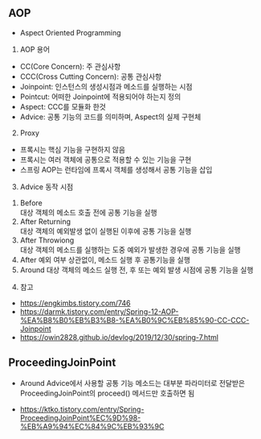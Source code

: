 ## AOP

-   Aspect Oriented Programming

1. AOP 용어

-   CC(Core Concern): 주 관심사항
-   CCC(Cross Cutting Concern): 공통 관심사항
-   Joinpoint: 인스턴스의 생성시점과 메소드를 실행하는 시점
-   Pointcut: 어떠한 Joinpoint에 적용되어야 하는지 정의
-   Aspect: CCC를 모듈화 한것
-   Advice: 공통 기능의 코드를 의미하며, Aspect의 실제 구현체

2. Proxy

-   프록시는 핵심 기능을 구현하지 않음
-   프록시는 여러 객체에 공통으로 적용할 수 있는 기능을 구현
-   스프링 AOP는 런타임에 프록시 객체를 생성해서 공통 기능을 삽입

3. Advice 동작 시점

1) Before  
   대상 객체의 메소드 호출 전에 공통 기능을 실행
2) After Returning  
   대상 객체의 예외발생 없이 실행된 이후에 공통 기능을 실행
3) After Throwiong  
   대상 객체의 메소드를 실행하는 도중 예외가 발생한 경우에 공통 기능을 실행
4) After
   예외 여부 상관없이, 메소드 실행 후 공통기능을 실행
5) Around
   대상 객체의 메소드 실행 전, 후 또는 예외 발생 시점에 공통 기능을 실행

4. 참고

-   https://engkimbs.tistory.com/746
-   https://darmk.tistory.com/entry/Spring-12-AOP-%EA%B8%B0%EB%B3%B8-%EA%B0%9C%EB%85%90-CC-CCC-Joinpoint
-   https://owin2828.github.io/devlog/2019/12/30/spring-7.html

## ProceedingJoinPoint

-   Around Advice에서 사용할 공통 기능 메소드는 대부분 파라미터로 전달받은 ProceedingJoinPoint의 proceed() 메서드만 호출하면 됨

-   https://ktko.tistory.com/entry/Spring-ProceedingJoinPoint%EC%9D%98-%EB%A9%94%EC%84%9C%EB%93%9C
